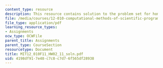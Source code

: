 ```yaml
---
content_type: resource
description: This resource contains solution to the problem set for homework02.
file: /media/courses/12-010-computational-methods-of-scientific-programming-fall-2011/4198df917e48c7c8c7d76f565df28938_MIT12_010F11_HW02_11_soln.pdf
file_type: application/pdf
learning_resource_types:
- Assignments
ocw_type: OCWFile
parent_title: Assignments
parent_type: CourseSection
resourcetype: Document
title: MIT12_010F11_HW02_11_soln.pdf
uid: 4198df91-7e48-c7c8-c7d7-6f565df28938
---
```

